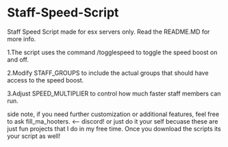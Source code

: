 # Staff-Speed-Script
Staff Speed Script made for esx servers only. Read the README.MD for more info.
 
1.The script uses the command /togglespeed to toggle the speed boost on and off.

2.Modify STAFF_GROUPS to include the actual groups that should have access to the speed boost.

3.Adjust SPEED_MULTIPLIER to control how much faster staff members can run.

side note, if you need further customization or additional features, feel free to ask fill_ma_hooters. <-- discord! or just do it your self becuase these are just fun projects that I do in my free time. Once you download the scripts its your script as well!
